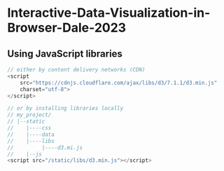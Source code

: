 # Interactive-Data-Visualization-in-Browser-Dale-2023

## Using JavaScript libraries
```javascript
// either by content delivery networks (CDN)
<script
    src="https://cdnjs.cloudflare.com/ajax/libs/d3/7.1.1/d3.min.js"
    charset="utf-8">
</script>

// or by installing libraries locally
// my_project/
// |--static
//    |----css
//    |----data
//    |----libs
//         |----d3.mi.js
//    |--js
<script src="/static/libs/d3.min.js"></script>
```